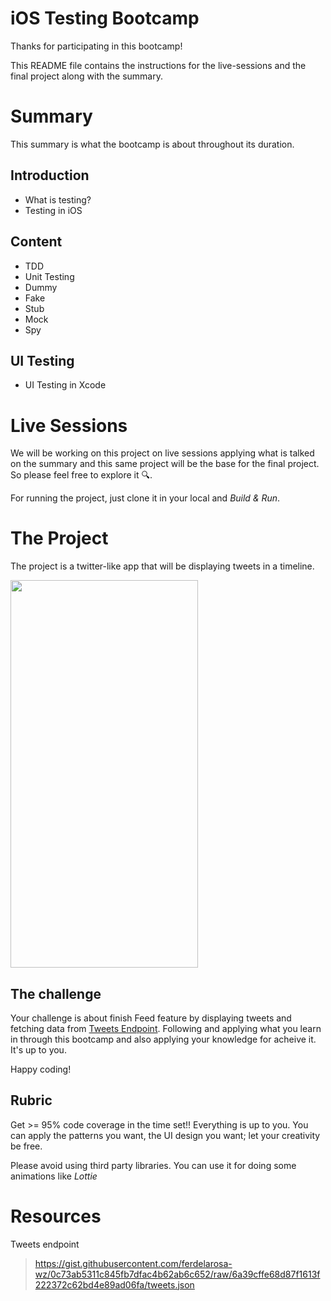 # iOS Testing Bootcamp 
Thanks for participating in this bootcamp!


This README file contains the instructions for the live-sessions and the final project along with the summary.

# Summary
This summary is what the bootcamp is about throughout its duration. 

## Introduction
- What is testing?
- Testing in iOS

## Content
- TDD
- Unit Testing
- Dummy
- Fake
- Stub
- Mock
- Spy


## UI Testing
- UI Testing in Xcode

# Live Sessions
We will be working on this project on live sessions applying what is talked on the summary and this same project
will be the base for the final project. So please feel free to explore it 🔍.

For running the project, just clone it in your local and _Build & Run_.

# The Project
The project is a twitter-like app that will be displaying tweets in a timeline.

<img src="https://github.com/wizelineacademy/iostesting-capstoneproject-q22023/assets/105450247/789e4e80-4ca1-42a6-9dd1-ab1d5795a4e7" width="300" height="620"/>

## The challenge
Your challenge is about finish Feed feature by displaying tweets and fetching data from [Tweets Endpoint](https://gist.githubusercontent.com/ferdelarosa-wz/0c73ab5311c845fb7dfac4b62ab6c652/raw/6a39cffe68d87f1613f222372c62bd4e89ad06fa/tweets.json). Following and applying what you learn in through this bootcamp and also applying your knowledge for acheive it. It's up to you.

Happy coding!

## Rubric
Get >= 95% code coverage in the time set!!
Everything is up to you. You can apply the patterns you want, the UI design you want; let your creativity be free.

Please avoid using third party libraries. You can use it for doing some animations like _Lottie_ 

# Resources

Tweets endpoint

> https://gist.githubusercontent.com/ferdelarosa-wz/0c73ab5311c845fb7dfac4b62ab6c652/raw/6a39cffe68d87f1613f222372c62bd4e89ad06fa/tweets.json
